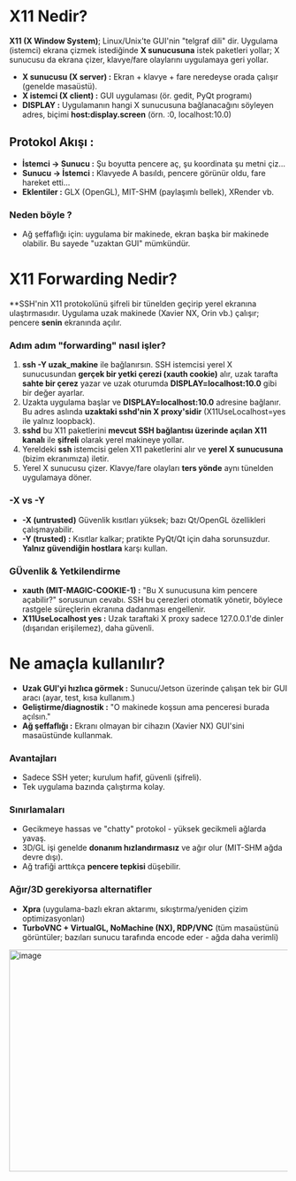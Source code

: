 # X11 Nedir?

**X11 (X Window System)**; Linux/Unix'te GUI'nin "telgraf dili" dir. Uygulama (istemci) ekrana çizmek istediğinde **X sunucusuna** istek paketleri yollar; X sunucusu da ekrana çizer, klavye/fare olaylarını uygulamaya geri yollar.

* **X sunucusu (X server) :** Ekran + klavye + fare neredeyse orada çalışır (genelde masaüstü).
* **X istemci (X client) :** GUI uygulaması (ör. gedit, PyQt programı)
* **DISPLAY :** Uygulamanın hangi X sunucusuna bağlanacağını söyleyen adres, biçimi **host:display.screen** (örn. :0, localhost:10.0)

## Protokol Akışı : 

* **İstemci -> Sunucu  :** Şu boyutta pencere aç, şu koordinata şu metni çiz...
* **Sunucu  -> İstemci :** Klavyede A basıldı, pencere görünür oldu, fare hareket etti...
* **Eklentiler :** GLX (OpenGL), MIT-SHM (paylaşımlı bellek), XRender vb.

### Neden böyle ?
* Ağ şeffaflığı için: uygulama bir makinede, ekran başka bir makinede olabilir. Bu sayede "uzaktan GUI" mümkündür.


# X11 Forwarding Nedir?

**SSH'nin X11 protokolünü şifreli bir tünelden geçirip yerel ekranına ulaştırmasıdır. Uygulama uzak makinede (Xavier NX, Orin vb.) çalışır; pencere **senin** ekranında açılır.


### Adım adım "forwarding" nasıl işler?

1. **ssh -Y uzak_makine** ile bağlanırsın. SSH istemcisi yerel X sunucusundan **gerçek bir yetki çerezi (xauth cookie)** alır, uzak tarafta **sahte bir çerez** yazar ve uzak oturumda **DISPLAY=localhost:10.0** gibi bir değer ayarlar.
2. Uzakta uygulama başlar ve **DISPLAY=localhost:10.0** adresine bağlanır. Bu adres aslında **uzaktaki sshd'nin X proxy'sidir** (X11UseLocalhost=yes ile yalnız loopback).
3. **sshd** bu X11 paketlerini **mevcut SSH bağlantısı üzerinde açılan X11 kanalı** ile **şifreli** olarak yerel makineye yollar.
4. Yereldeki **ssh** istemcisi gelen X11 paketlerini alır ve **yerel X sunucusuna** (bizim ekranımıza) iletir.
5. Yerel X sunucusu çizer. Klavye/fare olayları **ters yönde** aynı tünelden uygulamaya döner.  


### -X vs -Y

* **-X (untrusted)** Güvenlik kısıtları yüksek; bazı Qt/OpenGL özellikleri çalışmayabilir.
* **-Y (trusted) :** Kısıtlar kalkar; pratikte PyQt/Qt için daha sorunsuzdur. **Yalnız güvendiğin hostlara** karşı kullan.

### GÜvenlik & Yetkilendirme

* **xauth (MIT-MAGIC-COOKIE-1) :** "Bu X sunucusuna kim pencere açabilir?" sorusunun cevabı. SSH bu çerezleri otomatik yönetir, böylece rastgele süreçlerin ekranına dadanması engellenir.
* **X11UseLocalhost yes :** Uzak taraftaki X proxy sadece 127.0.0.1'de dinler (dışarıdan erişilemez), daha güvenli.



# Ne amaçla kullanılır? 

* **Uzak GUI'yi hızlıca görmek :** Sunucu/Jetson üzerinde çalışan tek bir GUI aracı (ayar, test, kısa kullanım.)
* **Geliştirme/diagnostik :** "O makinede koşsun ama penceresi burada açılsın."
* **Ağ şeffaflığı :** Ekranı olmayan bir cihazın (Xavier NX) GUI'sini masaüstünde kullanmak.

### Avantajları

* Sadece SSH yeter; kurulum hafif, güvenli (şifreli).
* Tek uygulama bazında çalıştırma kolay.

### Sınırlamaları

* Gecikmeye hassas ve "chatty" protokol - yüksek gecikmeli ağlarda yavaş.
* 3D/GL işi genelde **donanım hızlandırmasız** ve ağır olur (MIT-SHM ağda devre dışı).
* Ağ trafiği arttıkça **pencere tepkisi** düşebilir.

### Ağır/3D gerekiyorsa alternatifler

* **Xpra** (uygulama-bazlı ekran aktarımı, sıkıştırma/yeniden çizim optimizasyonları)
* **TurboVNC + VirtualGL, NoMachine (NX), RDP/VNC** (tüm masaüstünü görüntüler; bazıları sunucu tarafında encode eder - ağda daha verimli)


<img width="954" height="401" alt="image" src="https://github.com/user-attachments/assets/36e28c46-13ce-4435-834c-71929a516e3b" />




